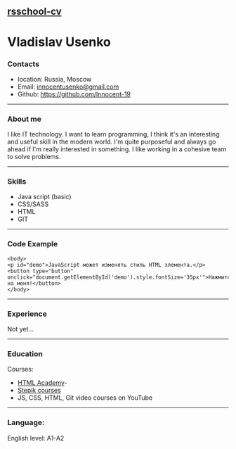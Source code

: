 ## [rsschool-cv](https://github.com/Innocent-19/rsschool-cv/cv)
# Vladislav Usenko
### Contacts
* location: Russia, Moscow
* Email: innocentusenko@gmail.com
* Github: https://github.com/Innocent-19
***********
### About me
I like IT technology. I want to learn programming, I think it's an interesting and useful skill in the modern world. I'm quite purposeful and always go ahead if I'm really interested in something. I like working in a cohesive team to solve problems.
***********
### Skills
* Java script (basic)
* CSS/SASS
* HTML 
* GIT 
***********
### Code Example 
```
<body>
<p id="demo">JavaScript может изменять стиль HTML элемента.</p>
<button type="button" onclick="document.getElementById('demo').style.fontSize='35px'">Нажмите на меня!</button>
</body>
```
***********
### Experience
Not yet...
***********
### Education
Courses: 
* [HTML Academy](https://htmlacademy.ru/)-
* [Stepik courses](https://stepik.org/course/38218/promo) 
* JS, CSS, HTML, Git video courses on YouTube 
***********
### Language:
English level: A1-A2    
